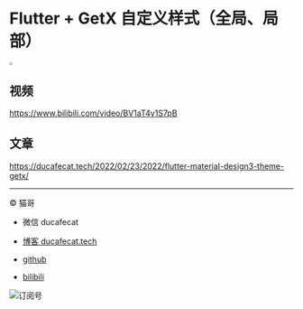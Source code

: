 # Flutter + GetX 自定义样式（全局、局部）

<img src="https://ducafecat.oss-cn-beijing.aliyuncs.com/podcast/20220225123657.png" style="zoom:33%;" />

## 视频

https://www.bilibili.com/video/BV1aT4y1S7pB

## 文章

https://ducafecat.tech/2022/02/23/2022/flutter-material-design3-theme-getx/

---

© 猫哥

- 微信 ducafecat

- [博客 ducafecat.tech](https://ducafecat.tech/)

- [github](https://github.com/ducafecat)

- [bilibili](https://space.bilibili.com/404904528)

![订阅号](https://ducafecat.oss-cn-beijing.aliyuncs.com/podcast/20220302165922.png)
